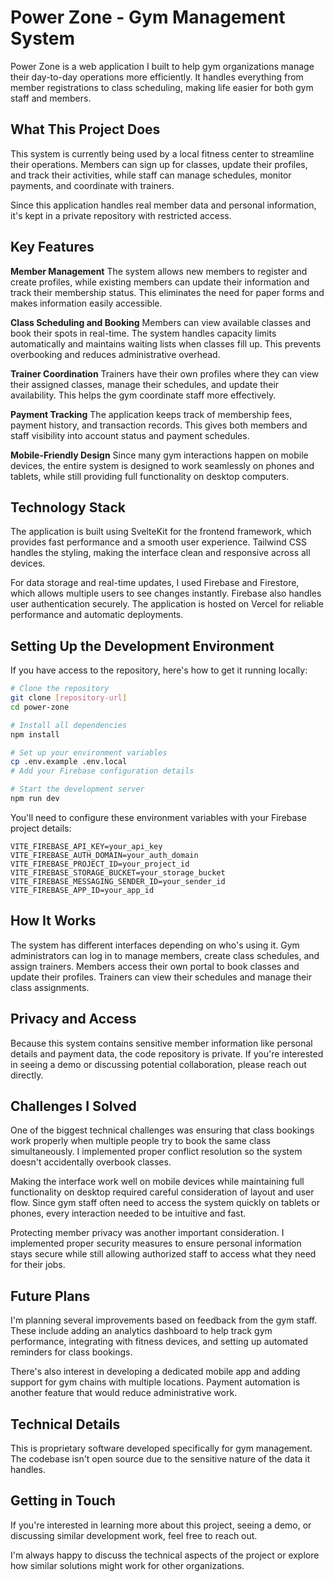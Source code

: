 # Power Zone - Gym Management System

Power Zone is a web application I built to help gym organizations manage their day-to-day operations more efficiently. It handles everything from member registrations to class scheduling, making life easier for both gym staff and members.

## What This Project Does

This system is currently being used by a local fitness center to streamline their operations. Members can sign up for classes, update their profiles, and track their activities, while staff can manage schedules, monitor payments, and coordinate with trainers.

Since this application handles real member data and personal information, it's kept in a private repository with restricted access.

## Key Features

**Member Management**
The system allows new members to register and create profiles, while existing members can update their information and track their membership status. This eliminates the need for paper forms and makes information easily accessible.

**Class Scheduling and Booking**
Members can view available classes and book their spots in real-time. The system handles capacity limits automatically and maintains waiting lists when classes fill up. This prevents overbooking and reduces administrative overhead.

**Trainer Coordination**
Trainers have their own profiles where they can view their assigned classes, manage their schedules, and update their availability. This helps the gym coordinate staff more effectively.

**Payment Tracking**
The application keeps track of membership fees, payment history, and transaction records. This gives both members and staff visibility into account status and payment schedules.

**Mobile-Friendly Design**
Since many gym interactions happen on mobile devices, the entire system is designed to work seamlessly on phones and tablets, while still providing full functionality on desktop computers.

## Technology Stack

The application is built using SvelteKit for the frontend framework, which provides fast performance and a smooth user experience. Tailwind CSS handles the styling, making the interface clean and responsive across all devices.

For data storage and real-time updates, I used Firebase and Firestore, which allows multiple users to see changes instantly. Firebase also handles user authentication securely. The application is hosted on Vercel for reliable performance and automatic deployments.

## Setting Up the Development Environment

If you have access to the repository, here's how to get it running locally:

```bash
# Clone the repository
git clone [repository-url]
cd power-zone

# Install all dependencies
npm install

# Set up your environment variables
cp .env.example .env.local
# Add your Firebase configuration details

# Start the development server
npm run dev
```

You'll need to configure these environment variables with your Firebase project details:

```env
VITE_FIREBASE_API_KEY=your_api_key
VITE_FIREBASE_AUTH_DOMAIN=your_auth_domain
VITE_FIREBASE_PROJECT_ID=your_project_id
VITE_FIREBASE_STORAGE_BUCKET=your_storage_bucket
VITE_FIREBASE_MESSAGING_SENDER_ID=your_sender_id
VITE_FIREBASE_APP_ID=your_app_id
```

## How It Works

The system has different interfaces depending on who's using it. Gym administrators can log in to manage members, create class schedules, and assign trainers. Members access their own portal to book classes and update their profiles. Trainers can view their schedules and manage their class assignments.

## Privacy and Access

Because this system contains sensitive member information like personal details and payment data, the code repository is private. If you're interested in seeing a demo or discussing potential collaboration, please reach out directly.

## Challenges I Solved

One of the biggest technical challenges was ensuring that class bookings work properly when multiple people try to book the same class simultaneously. I implemented proper conflict resolution so the system doesn't accidentally overbook classes.

Making the interface work well on mobile devices while maintaining full functionality on desktop required careful consideration of layout and user flow. Since gym staff often need to access the system quickly on tablets or phones, every interaction needed to be intuitive and fast.

Protecting member privacy was another important consideration. I implemented proper security measures to ensure personal information stays secure while still allowing authorized staff to access what they need for their jobs.

## Future Plans

I'm planning several improvements based on feedback from the gym staff. These include adding an analytics dashboard to help track gym performance, integrating with fitness devices, and setting up automated reminders for class bookings.

There's also interest in developing a dedicated mobile app and adding support for gym chains with multiple locations. Payment automation is another feature that would reduce administrative work.

## Technical Details

This is proprietary software developed specifically for gym management. The codebase isn't open source due to the sensitive nature of the data it handles.

## Getting in Touch

If you're interested in learning more about this project, seeing a demo, or discussing similar development work, feel free to reach out.

I'm always happy to discuss the technical aspects of the project or explore how similar solutions might work for other organizations.
